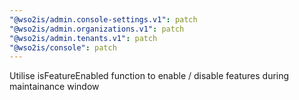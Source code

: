 ```yaml
---
"@wso2is/admin.console-settings.v1": patch
"@wso2is/admin.organizations.v1": patch
"@wso2is/admin.tenants.v1": patch
"@wso2is/console": patch
---
```


Utilise isFeatureEnabled function to enable / disable features during maintainance window
